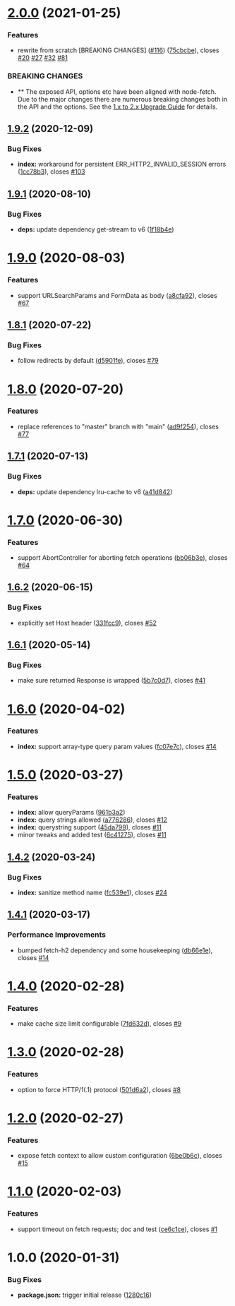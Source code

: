 # [2.0.0](https://github.com/adobe/helix-fetch/compare/v1.9.2...v2.0.0) (2021-01-25)


### Features

* rewrite from scratch [BREAKING CHANGES] ([#116](https://github.com/adobe/helix-fetch/issues/116)) ([75cbcbe](https://github.com/adobe/helix-fetch/commit/75cbcbe7b43af5a16531db2691994a8f25a740a3)), closes [#20](https://github.com/adobe/helix-fetch/issues/20) [#27](https://github.com/adobe/helix-fetch/issues/27) [#32](https://github.com/adobe/helix-fetch/issues/32) [#81](https://github.com/adobe/helix-fetch/issues/81)


### BREAKING CHANGES

* ** The exposed API, options etc have been aligned with node-fetch. Due to the major
changes there are numerous breaking changes both in the API and the options. See the [1.x to 2.x Upgrade Guide](v2-UPGRADE-GUIDE.md) for details.

## [1.9.2](https://github.com/adobe/helix-fetch/compare/v1.9.1...v1.9.2) (2020-12-09)


### Bug Fixes

* **index:** workaround for persistent ERR_HTTP2_INVALID_SESSION errors ([1cc78b3](https://github.com/adobe/helix-fetch/commit/1cc78b3372f1ed00561b7e88a3554878b72530a7)), closes [#103](https://github.com/adobe/helix-fetch/issues/103)

## [1.9.1](https://github.com/adobe/helix-fetch/compare/v1.9.0...v1.9.1) (2020-08-10)


### Bug Fixes

* **deps:** update dependency get-stream to v6 ([1f18b4e](https://github.com/adobe/helix-fetch/commit/1f18b4e12db490cd67b24a3e422f252141dea6fb))

# [1.9.0](https://github.com/adobe/helix-fetch/compare/v1.8.1...v1.9.0) (2020-08-03)


### Features

* support URLSearchParams and FormData as body ([a8cfa92](https://github.com/adobe/helix-fetch/commit/a8cfa92a96d15434b809aea9b45e969de63735a9)), closes [#67](https://github.com/adobe/helix-fetch/issues/67)

## [1.8.1](https://github.com/adobe/helix-fetch/compare/v1.8.0...v1.8.1) (2020-07-22)


### Bug Fixes

* follow redirects by default ([d5901fe](https://github.com/adobe/helix-fetch/commit/d5901fec23e57ed5d4f6ae91c7dea8b8cdd9ee26)), closes [#79](https://github.com/adobe/helix-fetch/issues/79)

# [1.8.0](https://github.com/adobe/helix-fetch/compare/v1.7.1...v1.8.0) (2020-07-20)


### Features

* replace references to "master" branch with "main" ([ad9f254](https://github.com/adobe/helix-fetch/commit/ad9f254641867dabbd531861b45b7f8be12392f5)), closes [#77](https://github.com/adobe/helix-fetch/issues/77)

## [1.7.1](https://github.com/adobe/helix-fetch/compare/v1.7.0...v1.7.1) (2020-07-13)


### Bug Fixes

* **deps:** update dependency lru-cache to v6 ([a41d842](https://github.com/adobe/helix-fetch/commit/a41d842db007d93eaecb18a3c9fba1fb7833c25b))

# [1.7.0](https://github.com/adobe/helix-fetch/compare/v1.6.2...v1.7.0) (2020-06-30)


### Features

* support AbortController for aborting fetch operations ([bb06b3e](https://github.com/adobe/helix-fetch/commit/bb06b3e866377f0a3d1e52a9c9310a7500441411)), closes [#64](https://github.com/adobe/helix-fetch/issues/64)

## [1.6.2](https://github.com/adobe/helix-fetch/compare/v1.6.1...v1.6.2) (2020-06-15)


### Bug Fixes

* explicitly set Host header ([331fcc9](https://github.com/adobe/helix-fetch/commit/331fcc98a43c779b4b385ba3b32d8b612aa057a8)), closes [#52](https://github.com/adobe/helix-fetch/issues/52)

## [1.6.1](https://github.com/adobe/helix-fetch/compare/v1.6.0...v1.6.1) (2020-05-14)


### Bug Fixes

* make sure returned Response is wrapped ([5b7c0d7](https://github.com/adobe/helix-fetch/commit/5b7c0d7afb13ac3df55c153c5e053451926aaaf5)), closes [#41](https://github.com/adobe/helix-fetch/issues/41)

# [1.6.0](https://github.com/adobe/helix-fetch/compare/v1.5.0...v1.6.0) (2020-04-02)


### Features

* **index:** support array-type query param values ([fc07e7c](https://github.com/adobe/helix-fetch/commit/fc07e7c25c4b3f3e5329fde153598cb0e4ea41d8)), closes [#14](https://github.com/adobe/helix-fetch/issues/14)

# [1.5.0](https://github.com/adobe/helix-fetch/compare/v1.4.2...v1.5.0) (2020-03-27)


### Features

* **index:** allow queryParams ([961b3a2](https://github.com/adobe/helix-fetch/commit/961b3a2febabb05bd11ea5ff9a256801853ba9fe))
* **index:** query strings allowed ([a776286](https://github.com/adobe/helix-fetch/commit/a776286caa0734336bbbe683dd9e411aa9d7c7a8)), closes [#12](https://github.com/adobe/helix-fetch/issues/12)
* **index:** querystring support ([45da799](https://github.com/adobe/helix-fetch/commit/45da7990a29a1f6f185760e4758fbd0319cc59c0)), closes [#11](https://github.com/adobe/helix-fetch/issues/11)
* minor tweaks and added test ([6c41275](https://github.com/adobe/helix-fetch/commit/6c41275d5b2019e62ad37fcdaaa24972365c0d8f)), closes [#11](https://github.com/adobe/helix-fetch/issues/11)

## [1.4.2](https://github.com/adobe/helix-fetch/compare/v1.4.1...v1.4.2) (2020-03-24)


### Bug Fixes

* **index:** sanitize method name ([fc539e1](https://github.com/adobe/helix-fetch/commit/fc539e1cf740a148e0371b76dbbf69811bdf1d5f)), closes [#24](https://github.com/adobe/helix-fetch/issues/24)

## [1.4.1](https://github.com/adobe/helix-fetch/compare/v1.4.0...v1.4.1) (2020-03-17)


### Performance Improvements

* bumped fetch-h2 dependency and some housekeeping ([db66e1e](https://github.com/adobe/helix-fetch/commit/db66e1e0240ac7626ff911ea970e073d9f4e3a45)), closes [#14](https://github.com/adobe/helix-fetch/issues/14)

# [1.4.0](https://github.com/adobe/helix-fetch/compare/v1.3.0...v1.4.0) (2020-02-28)


### Features

* make cache size limit configurable ([7fd632d](https://github.com/adobe/helix-fetch/commit/7fd632df0f875b701156132be58e68b8f9c37526)), closes [#9](https://github.com/adobe/helix-fetch/issues/9)

# [1.3.0](https://github.com/adobe/helix-fetch/compare/v1.2.0...v1.3.0) (2020-02-28)


### Features

* option to force HTTP/1(.1) protocol ([501d6a2](https://github.com/adobe/helix-fetch/commit/501d6a2fb08fe08657238ea4ee7e558caef392fd)), closes [#8](https://github.com/adobe/helix-fetch/issues/8)

# [1.2.0](https://github.com/adobe/helix-fetch/compare/v1.1.0...v1.2.0) (2020-02-27)


### Features

* expose fetch context to allow custom configuration ([6be0b6c](https://github.com/adobe/helix-fetch/commit/6be0b6cdb172702d2f4068cc632dd9f2643072da)), closes [#15](https://github.com/adobe/helix-fetch/issues/15)

# [1.1.0](https://github.com/adobe/helix-fetch/compare/v1.0.0...v1.1.0) (2020-02-03)


### Features

* support timeout on fetch requests; doc and test ([ce6c1ce](https://github.com/adobe/helix-fetch/commit/ce6c1cea8ae204de232447e97e2b98bbd4f0fd3a)), closes [#1](https://github.com/adobe/helix-fetch/issues/1)

# 1.0.0 (2020-01-31)


### Bug Fixes

* **package.json:** trigger initial release ([1280c16](https://github.com/adobe/helix-fetch/commit/1280c160bedfbd71acb9e1baf20013226386dd92))

